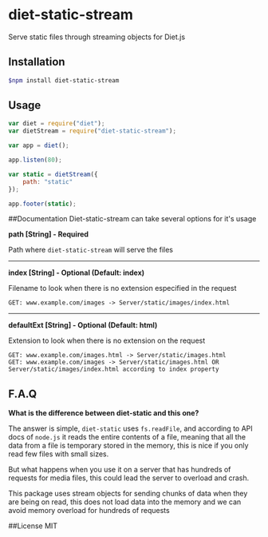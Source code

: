 # diet-static-stream
Serve static files through streaming objects for Diet.js
## Installation
```bash
$npm install diet-static-stream
```
## Usage
```Javascript
var diet = require("diet");
var dietStream = require("diet-static-stream");

var app = diet();

app.listen(80);

var static = dietStream({
	path: "static"
});

app.footer(static);
```

##Documentation
Diet-static-stream can take several options for it's usage

**path [String] - Required**

Path where `diet-static-stream` will serve the files

* * *

**index [String] - Optional (Default: index)**

Filename to look when there is no extension especified in the request
```HTTP
GET: www.example.com/images -> Server/static/images/index.html
```
* * *

**defaultExt [String] - Optional (Default: html)**

Extension to look when there is no extension on the request
```HTTP
GET: www.example.com/images.html -> Server/static/images.html
GET: www.example.com/images -> Server/static/images.html OR Server/static/images/index.html according to index property
```

## F.A.Q
**What is the difference between diet-static and this one?**

The answer is simple, `diet-static` uses `fs.readFile`, and according to API docs of `node.js` it reads the entire contents of a file, meaning that all the data from a file is temporary stored in the memory, this is nice if you only read few files with small sizes.

But what happens when you use it on a server that has hundreds of requests for media files, this could lead the server to overload and crash. 

This package uses stream objects for sending chunks of data when they are being on read, this does not load data into the memory and we can avoid memory overload for hundreds of requests

##License
MIT